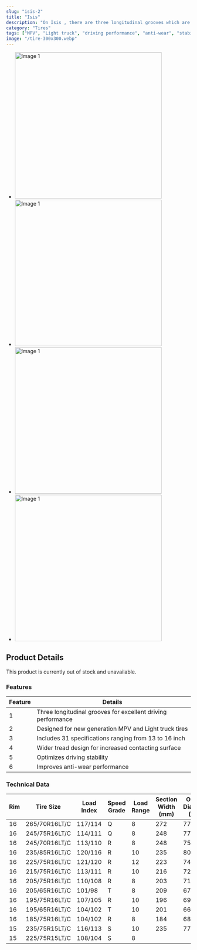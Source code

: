```yaml
---
slug: "isis-2"
title: "Isis"
description: "On Isis , there are three longitudinal grooves which are designed to ensure excellent driving performance. Design for new generation MPV, Light truck tire including full 31 specifications ranging from 13 to 16 inch. Wider tread design to provide wider contacting surface, optimizing driving stability and improve anti-wear performance."
category: "Tires"
tags: ["MPV", "Light truck", "driving performance", "anti-wear", "stability"]
image: "/tire-300x300.webp"
---
```


- <img src="/pyramidstires/HGO4.png" alt="Image 1" width="400" height="400">
- <img src="/pyramidstires/HGO4.png" alt="Image 1" width="400" height="400">
- <img src="/pyramidstires/HGO4.png" alt="Image 1" width="400" height="400">
- <img src="/pyramidstires/HGO4.png" alt="Image 1" width="400" height="400">

## Product Details

This product is currently out of stock and unavailable.

### Features
| Feature | Details                                       |
| ------- | --------------------------------------------- |
| 1       | Three longitudinal grooves for excellent driving performance |
| 2       | Designed for new generation MPV and Light truck tires |
| 3       | Includes 31 specifications ranging from 13 to 16 inch |
| 4       | Wider tread design for increased contacting surface |
| 5       | Optimizes driving stability                   |
| 6       | Improves anti-wear performance                |

### Technical Data
| Rim | Tire Size        | Load Index | Speed Grade | Load Range | Section Width (mm) | Overall Diameter (mm) | Tread Depth (mm) | Std.Rim | Standard Pressure (Kpa) |
|-----|------------------|------------|-------------|------------|--------------------|-----------------------|-------------------|---------|-------------------------|
| 16  | 265/70R16LT/C    | 117/114    | Q           | 8          | 272                | 778                   | 10.0              | 8.0J    | 450                     |
| 16  | 245/75R16LT/C    | 114/111    | Q           | 8          | 248                | 774                   | 10.0              | 7.0J    | 450                     |
| 16  | 245/70R16LT/C    | 113/110    | R           | 8          | 248                | 750                   | 10.0              | 7.0J    | 450                     |
| 16  | 235/85R16LT/C    | 120/116    | R           | 10         | 235                | 806                   | 10.0              | 6.5J    | 550                     |
| 16  | 225/75R16LT/C    | 121/120    | R           | 12         | 223                | 744                   | 9.5               | 6.0J    | 650                     |
| 16  | 215/75R16LT/C    | 113/111    | R           | 10         | 216                | 728                   | 9.0               | 6.0J    | 550                     |
| 16  | 205/75R16LT/C    | 110/108    | R           | 8          | 203                | 714                   | 9.0               | 5.5J    | 550                     |
| 16  | 205/65R16LT/C    | 101/98     | T           | 8          | 209                | 672                   | 9.0               | 6.0J    | 450                     |
| 16  | 195/75R16LT/C    | 107/105    | R           | 10         | 196                | 698                   | 9.0               | 5.5J    | 550                     |
| 16  | 195/65R16LT/C    | 104/102    | T           | 10         | 201                | 660                   | 9.0               | 6.0J    | 550                     |
| 16  | 185/75R16LT/C    | 104/102    | R           | 8          | 184                | 684                   | 8.5               | 5.0J    | 450                     |
| 15  | 235/75R15LT/C    | 116/113    | S           | 10         | 235                | 773                   | 10.0              | 6.5J    | 550                     |
| 15  | 225/75R15LT/C    | 108/104    | S           | 8          |                    |                       |                   |         |                         |
